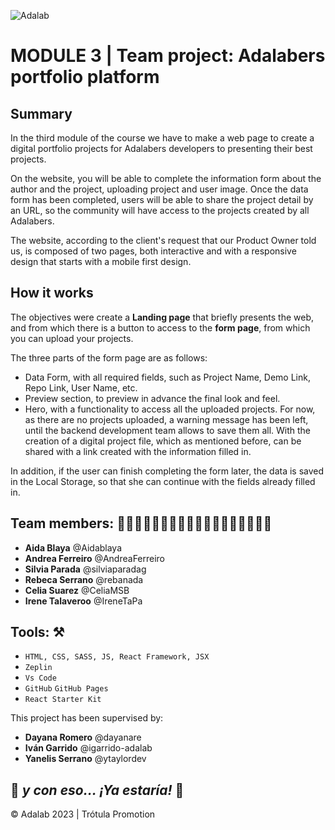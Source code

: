 

![Adalab](https://beta.adalab.es/resources/images/adalab-logo-155x61-bg-white.png)



# MODULE 3 | Team project: Adalabers portfolio platform

## Summary
In the third module of the course we have to make a web page to create a digital portfolio projects for Adalabers developers to presenting their best projects.

On the website, you will be able to complete the information form about the author and the project, uploading project and user image. Once the data form has been completed, users will be able to share the project detail by an URL, so the community will have access to the projects created by all Adalabers.

The website, according to the client's request that our Product Owner told us, is composed of two pages, both interactive and with a responsive design that starts with a mobile first design.

## How it works

The objectives were create a **Landing page** that briefly presents the web, and from which there is a button to access to the **form page**, from which you can upload your projects.

The three parts of the form page are as follows:
- Data Form, with all required fields, such as Project Name, Demo Link, Repo Link, User Name, etc.
- Preview section, to preview in advance the final look and feel.
- Hero, with a functionality to access all the uploaded projects. For now, as there are no projects uploaded, a warning message has been left, until the backend development team allows to save them all.
With the creation of a digital project file, which as mentioned before, can be shared with a link created with the information filled in.

In addition, if the user can finish completing the form later, the data is saved in the Local Storage, so that she can continue with the fields already filled in.



## Team members: 👩🏻‍💻👩🏻‍💻👩🏼‍💻👩🏻‍💻👩🏻‍💻👩🏻‍💻

- **Aida Blaya** @Aidablaya
- **Andrea Ferreiro** @AndreaFerreiro
- **Silvia Parada** @silviaparadag
- **Rebeca Serrano** @rebanada
- **Celia Suarez** @CeliaMSB
- **Irene Talaveroo** @IreneTaPa


## Tools: ⚒️

- `HTML, CSS, SASS, JS, React Framework, JSX`
- `Zeplin`
- `Vs Code`
- `GitHub` `GitHub Pages`
- `React Starter Kit`

This project has been supervised by:

- **Dayana Romero** @dayanare
- **Iván Garrido** @igarrido-adalab
- **Yanelis Serrano** @ytaylordev

  
  
## 💫 _y con eso... ¡Ya estaría!_ 💫  


© Adalab 2023 | Trótula Promotion

